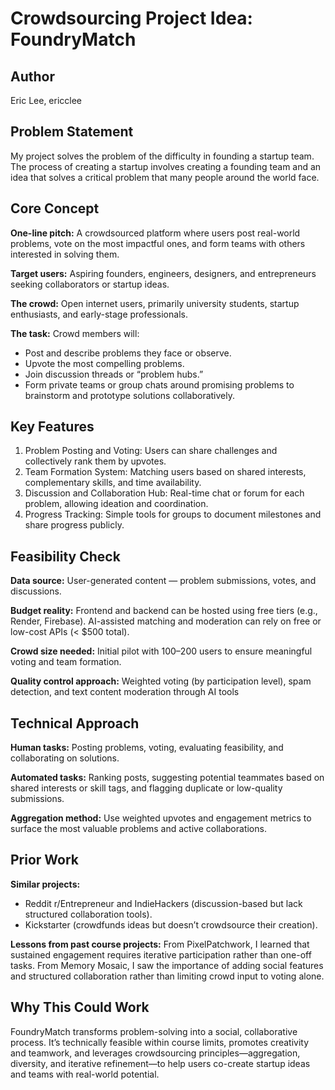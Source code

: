 # Crowdsourcing Project Idea: FoundryMatch

## Author
Eric Lee, ericclee

## Problem Statement
My project solves the problem of the difficulty in founding a startup team. The process of creating a startup involves creating a founding team and an idea that solves a critical problem that many people around the world face. 

## Core Concept
**One-line pitch:** 
A crowdsourced platform where users post real-world problems, vote on the most impactful ones, and form teams with others interested in solving them.

**Target users:**
Aspiring founders, engineers, designers, and entrepreneurs seeking collaborators or startup ideas.

**The crowd:**
Open internet users, primarily university students, startup enthusiasts, and early-stage professionals.

**The task:** 
Crowd members will: 
- Post and describe problems they face or observe.
- Upvote the most compelling problems.
- Join discussion threads or “problem hubs.”
- Form private teams or group chats around promising problems to brainstorm and prototype solutions collaboratively.

## Key Features
1. Problem Posting and Voting: Users can share challenges and collectively rank them by upvotes.
2. Team Formation System: Matching users based on shared interests, complementary skills, and time availability.
3. Discussion and Collaboration Hub: Real-time chat or forum for each problem, allowing ideation and coordination.
4. Progress Tracking: Simple tools for groups to document milestones and share progress publicly.

## Feasibility Check
**Data source:** 
User-generated content — problem submissions, votes, and discussions.

**Budget reality:**
Frontend and backend can be hosted using free tiers (e.g., Render, Firebase). AI-assisted matching and moderation can rely on free or low-cost APIs (< $500 total).

**Crowd size needed:** 
Initial pilot with 100–200 users to ensure meaningful voting and team formation.

**Quality control approach:** 
Weighted voting (by participation level), spam detection, and text content moderation through AI tools

## Technical Approach
**Human tasks:** 
Posting problems, voting, evaluating feasibility, and collaborating on solutions.

**Automated tasks:** 
Ranking posts, suggesting potential teammates based on shared interests or skill tags, and flagging duplicate or low-quality submissions.

**Aggregation method:** 
Use weighted upvotes and engagement metrics to surface the most valuable problems and active collaborations.

## Prior Work
**Similar projects:**
- Reddit r/Entrepreneur and IndieHackers (discussion-based but lack structured collaboration tools).
- Kickstarter (crowdfunds ideas but doesn’t crowdsource their creation).

**Lessons from past course projects:** 
From PixelPatchwork, I learned that sustained engagement requires iterative participation rather than one-off tasks.
From Memory Mosaic, I saw the importance of adding social features and structured collaboration rather than limiting crowd input to voting alone.

## Why This Could Work
FoundryMatch transforms problem-solving into a social, collaborative process. It’s technically feasible within course limits, promotes creativity and teamwork, and leverages crowdsourcing principles—aggregation, diversity, and iterative refinement—to help users co-create startup ideas and teams with real-world potential.
